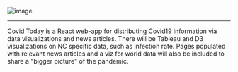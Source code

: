 ![image](https://user-images.githubusercontent.com/46762840/159300355-2a432b72-8c5c-481f-bfef-6d5b7f68b1f7.png)
______________________________________________________________________________
Covid Today is a React web-app for distributing Covid19 information via data visualizations and news articles.  There will be Tableau and D3 visualizations on NC specific data, such as infection rate. Pages populated with relevant news articles and a viz for world data will also be included to share a "bigger picture" of the pandemic. 
